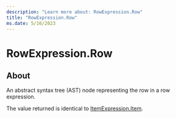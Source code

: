 ```yaml
---
description: "Learn more about: RowExpression.Row"
title: "RowExpression.Row"
ms.date: 5/16/2023
---
```

# RowExpression.Row

## About

An abstract syntax tree (AST) node representing the row in a row expression.

The value returned is identical to [ItemExpression.Item](itemexpression-item.md).
